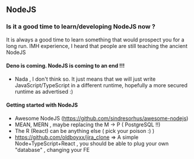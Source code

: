 ## NodeJS


### Is it a good time to learn/developing NodeJS now ?

It is always a good time to learn something that would prospect you for a long run. IMH experience, I heard that people are still teaching the ancient NodeJS

#### Deno is coming. NodeJS is coming to an end !!!
- Nada , I don't think so. It just means that we will just write JavaScript/TypeScript in a different runtime, hopefully a more secured runtime as advertised :)



#### Getting started with NodeJS
- Awesome NodeJS (https://github.com/sindresorhus/awesome-nodejs)
- MEAN, MERN , maybe replacing the M -> P ( PostgreSQL !!)
- The R (React) can be anything else ( pick your poison :) )
- https://github.com/oldboyxx/jira_clone => A simple Node+TypeScript+React , you should be able to plug your own "database" , changing your FE